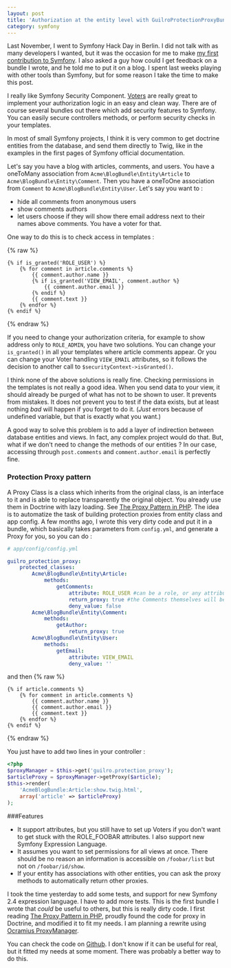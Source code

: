 ```yaml
---
layout: post
title: 'Authorization at the entity level with GuilroProtectionProxyBundle'
category: symfony
---
```


Last November, I went to Symfony Hack Day in Berlin. I did not talk with as many developers I wanted, but it was the occasion for me to make [my first contribution to Symfony](https://github.com/symfony/symfony/issues/9433). I also asked a guy how could I get feedback on a bundle I wrote, and he told me to put it on a blog. I spent last weeks playing with other tools than Symfony, but for some reason I take the time to make this post.

I really like Symfony Security Component. [Voters](http://kriswallsmith.net/post/15994931191/symfony2-security-voters) are really great to implement your authorization logic in an easy and clean way. There are of course several bundles out there which add security features to Symfony. You can easily secure controllers methods, or perform security checks in your templates.

In most of small Symfony projects, I think it is very common to get doctrine entities from the database, and send them directly to Twig, like in the examples in the first pages of Symfony official documentation.

Let's say you have a blog with articles, comments, and users. You have a oneToMany association from `Acme\BlogBundle\Entity\Article` to `Acme\BlogBundle\Entity\Comment`. Then you have a oneToOne association from `Comment` to `Acme\BlogBundle\Entity\User`. Let's say you want to :

* hide all comments from anonymous users
* show comments authors
* let users choose if they will show there email address next to their names above comments. You have a voter for that.

One way to do this is to check access in templates :

{% raw %}
```jinja
{% if is_granted('ROLE_USER') %}
    {% for comment in article.comments %}
        {{ comment.author.name }}
        {% if is_granted('VIEW_EMAIL', comment.author %}
            {{ comment.author.email }}
        {% endif %}
        {{ comment.text }}
    {% endfor %}
{% endif %}
```
{% endraw %}

If you need to change your authorization criteria, for example to show address only to `ROLE_ADMIN`, you have two solutions. You can change your `is_granted()` in all your templates where article comments appear. Or you can change your Voter handling `VIEW_EMAIL` attributes, so it follows the decision to another call to `$securityContext->isGranted()`.

I think none of the above solutions is really fine. Checking permissions in the templates is not really a good idea. When you send data to your view, it should already be purged of what has not to be shown to user. It prevents from mistakes. It does not prevent you to test if the data exists, but at least nothing *bad* will happen if you forget to do it. (*Just* errors because of undefined variable, but that is exactly what you want.)

A good way to solve this problem is to add a layer of indirection between database entities and views. In fact, any complex project would do that. But, what if we don't need to change the methods of our entities ? In our case, accessing through `post.comments` and `comment.author.email` is perfectly fine.

### Protection Proxy pattern
A Proxy Class is a class which inherits from the original class, is an interface to it and is able to replace transparently the original object. You already use them in Doctrine with lazy loading. See [The Proxy Pattern in PHP](http://ocramius.github.io/presentations/proxy-pattern-in-php/#/12). The idea is to automatize the task of building protection proxies from entity class and app config. A few months ago, I wrote this very dirty code and put it in a bundle, which basically takes parameters from `config.yml`, and generate a Proxy for you, so you can do :

```yaml
# app/config/config.yml

guilro_protection_proxy:
    protected_classes:
        Acme\BlogBundle\Entity\Article:
            methods:
                getComments:
                    attribute: ROLE_USER #can be a role, or any attribute that a voter can handle
                    return_proxy: true #the Comments themselves will be proxies
                    deny_value: false
        Acme\BlogBundle\Entity\Comment:
            methods:
                getAuthor:
                    return_proxy: true
        Acme\BlogBundle\Entity\User:
            methods:
                getEmail:
                    attribute: VIEW_EMAIL
                    deny_value: ''
```
and then
{% raw %}
```jinja
{% if article.comments %}
    {% for comment in article.comments %}
        {{ comment.author.name }}
        {{ comment.author.email }}
        {{ comment.text }}
    {% endfor %}
{% endif %}
```
{% endraw %}

You just have to add two lines in your controller :

```php
<?php
$proxyManager = $this->get('guilro.protection_proxy');
$articleProxy = $proxyManager->getProxy($article);
$this->render(
    'AcmeBlogBundle:Article:show.twig.html',
    array('article' => $articleProxy)
);
```

###Features

* It support attributes, but you still have to set up Voters if you don't want to get stuck with the ROLE_FOOBAR attributes. I also support new Symfony Expression Language.
* It assumes you want to set permissions for all views at once. There should be no reason an information is accessible on `/foobar/list` but not on `/foobar/id/show`.
* If your entity has associations with other entities, you can ask the proxy methods to automatically return other proxies.

I took the time yesterday to add some tests, and support for new Symfony 2.4 expression language. I have to add more tests. This is the first bundle I wrote that *could* be useful to others, but this is really dirty code. I first reading [The Proxy Pattern in PHP](http://ocramius.github.io/presentations/proxy-pattern-in-php/#/12), proudly found the code for proxy in Doctrine, and modified it to fit my needs. I am planning a rewrite using [Ocramius ProxyManager](https://github.com/Ocramius/ProxyManager/blob/master/src/ProxyManager/Factory/AccessInterceptorValueHolderFactory.php).

You can check the code on [Github](https://github.com/Guilro/GuilroProtectionProxyBundle). I don't know if it can be useful for real, but it fitted my needs at some moment. There was probably a better way to do this.

